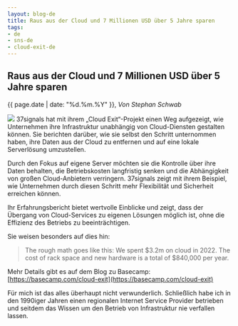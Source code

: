 ```yaml
---
layout: blog-de
title: Raus aus der Cloud und 7 Millionen USD über 5 Jahre sparen
tags: 
- de
- sns-de
- cloud-exit-de
---
```

## Raus aus der Cloud und 7 Millionen USD über 5 Jahre sparen

<p>{{ page.date | date: "%d.%m.%Y" }}, <em>Von Stephan Schwab</em></p>

<a href="/de/contact-sns.html"><img src="https://gravatar.com/avatar/663d11426b0a187ddac59f8c17ce61b4?s=120&d=robohash&r=x" class="avatar" /></a>
37signals hat mit ihrem „Cloud Exit“-Projekt einen Weg aufgezeigt, wie Unternehmen ihre Infrastruktur unabhängig von Cloud-Diensten gestalten können. Sie berichten darüber, wie sie selbst den Schritt unternommen haben, ihre Daten aus der Cloud zu entfernen und auf eine lokale Serverlösung umzustellen.

Durch den Fokus auf eigene Server möchten sie die Kontrolle über ihre Daten behalten, die Betriebskosten langfristig senken und die Abhängigkeit von großen Cloud-Anbietern verringern. 37signals zeigt mit ihrem Beispiel, wie Unternehmen durch diesen Schritt mehr Flexibilität und Sicherheit erreichen können.

Ihr Erfahrungsbericht bietet wertvolle Einblicke und zeigt, dass der Übergang von Cloud-Services zu eigenen Lösungen möglich ist, ohne die Effizienz des Betriebs zu beeinträchtigen.

Sie weisen besonders auf dies hin:

> The rough math goes like this: We spent $3.2m on cloud in 2022. The cost of rack space and new hardware is a total of $840,000 per year.

Mehr Details gibt es auf dem Blog zu Basecamp: [https://basecamp.com/cloud-exit](https://basecamp.com/cloud-exit)

Für mich ist das alles überhaupt nicht verwunderlich. Schließlich habe ich in den 1990iger Jahren einen regionalen Internet Service Provider betrieben und seitdem das Wissen um den Betrieb von Infrastruktur nie verfallen lassen. 